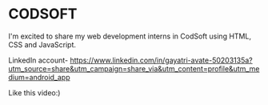 # CODSOFT
I'm excited to share my web development interns in CodSoft using HTML, CSS and JavaScript.


LinkedIn account- https://www.linkedin.com/in/gayatri-avate-50203135a?utm_source=share&utm_campaign=share_via&utm_content=profile&utm_medium=android_app


Like this video:)

